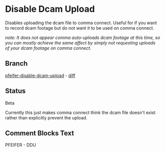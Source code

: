 # Disable Dcam Upload
Disables uploading the dcam file to comma connect. Useful for if you want to
record dcam footage but do not want it to be used on comma connect.

_note: It does not appear comma auto-uploads dcam footage at this time, so you
can mostly achieve the same affect by simply not requesting uploads of your dcam
footage on comma connect._

## Branch
[pfeifer-disable-dcam-upload](https://github.com/pfeiferj/openpilot/tree/pfeifer-disable-dcam-upload)
\-
[diff](https://github.com/commaai/openpilot/compare/master...pfeiferj:openpilot:pfeifer-disable-dcam-upload)


## Status
Beta

Currently this just makes comma connect think the dcam file doesn't exist rather
than explicitly prevent the upload.

## Comment Blocks Text
PFEIFER - DDU
